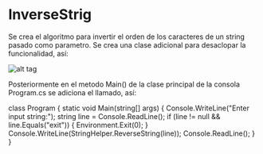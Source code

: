 # InverseStrig

Se crea el algoritmo para invertir el orden de los caracteres de un string pasado como parametro.
Se crea una clase adicional para desaclopar la funcionalidad, así:

![alt tag](/img/Capture.png)


Posteriormente en el metodo Main() de la clase principal de la consola Program.cs
se adiciona el llamado, así:

class Program
    {
        static void Main(string[] args)
        {
            Console.WriteLine("Enter input string:");
            string line = Console.ReadLine();
            if (line != null && line.Equals("exit"))
            {
                Environment.Exit(0);
            }
            Console.WriteLine(StringHelper.ReverseString(line));
            Console.ReadLine();
        }
    }
    
